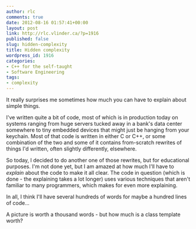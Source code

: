 ```yaml
---
author: rlc
comments: true
date: 2012-08-16 01:57:41+00:00
layout: post
link: http://rlc.vlinder.ca/?p=1916
published: false
slug: hidden-complexity
title: Hidden complexity
wordpress_id: 1916
categories:
- C++ for the self-taught
- Software Engineering
tags:
- complexity
---
```


It really surprises me sometimes how much you can have to explain about simple things.
<!-- more -->
I've written quite a bit of code, most of which is in production today on systems ranging from huge servers tucked away in a bank's data center somewhere to tiny embedded devices that might just be hanging from your keychain. Most of that code is written in either C or C++, or some combination of the two and some of it contains from-scratch rewrites of things I'd written, often slightly differently, elsewhere.

So today, I decided to do another one of those rewrites, but for educational purposes. I'm not done yet, but I am amazed at how much I'll have to _explain_ about the code to make it all clear. The code in question (which is done - the explaining takes a lot longer) uses various techniques that aren't familiar to many programmers, which makes for even more explaining.

In all, I think I'll have several hundreds of words for maybe a hundred lines of code...

A picture is worth a thousand words - but how much is a class template worth?
